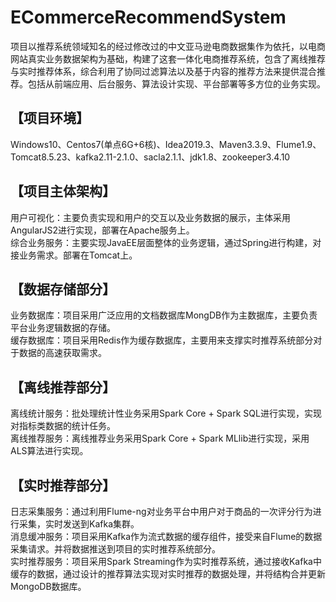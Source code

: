 # ECommerceRecommendSystem
项目以推荐系统领域知名的经过修改过的中文亚马逊电商数据集作为依托，以电商网站真实业务数据架构为基础，构建了这套一体化电商推荐系统，包含了离线推荐与实时推荐体系，综合利用了协同过滤算法以及基于内容的推荐方法来提供混合推荐。包括从前端应用、后台服务、算法设计实现、平台部署等多方位的业务实现。
## 【项目环境】
Windows10、Centos7(单点6G+6核)、Idea2019.3、Maven3.3.9、Flume1.9、Tomcat8.5.23、kafka2.11-2.1.0、sacla2.1.1、jdk1.8、zookeeper3.4.10
## 【项目主体架构】
用户可视化：主要负责实现和用户的交互以及业务数据的展示，主体采用AngularJS2进行实现，部署在Apache服务上。  
综合业务服务：主要实现JavaEE层面整体的业务逻辑，通过Spring进行构建，对接业务需求。部署在Tomcat上。  
## 【数据存储部分】
业务数据库：项目采用广泛应用的文档数据库MongDB作为主数据库，主要负责平台业务逻辑数据的存储。  
缓存数据库：项目采用Redis作为缓存数据库，主要用来支撑实时推荐系统部分对于数据的高速获取需求。  
## 【离线推荐部分】
离线统计服务：批处理统计性业务采用Spark Core + Spark SQL进行实现，实现对指标类数据的统计任务。  
离线推荐服务：离线推荐业务采用Spark Core + Spark MLlib进行实现，采用ALS算法进行实现。  
## 【实时推荐部分】
日志采集服务：通过利用Flume-ng对业务平台中用户对于商品的一次评分行为进行采集，实时发送到Kafka集群。  
消息缓冲服务：项目采用Kafka作为流式数据的缓存组件，接受来自Flume的数据采集请求。并将数据推送到项目的实时推荐系统部分。  
实时推荐服务：项目采用Spark Streaming作为实时推荐系统，通过接收Kafka中缓存的数据，通过设计的推荐算法实现对实时推荐的数据处理，并将结构合并更新MongoDB数据库。  

